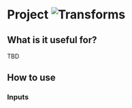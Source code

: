 # Project ![Transforms](https://img.shields.io/badge/Transforms-1d6c3d)

## What is it useful for?
TBD

## How to use
### Inputs